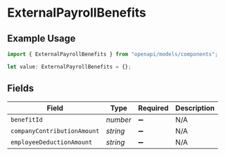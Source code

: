 # ExternalPayrollBenefits

## Example Usage

```typescript
import { ExternalPayrollBenefits } from "openapi/models/components";

let value: ExternalPayrollBenefits = {};
```

## Fields

| Field                       | Type                        | Required                    | Description                 |
| --------------------------- | --------------------------- | --------------------------- | --------------------------- |
| `benefitId`                 | *number*                    | :heavy_minus_sign:          | N/A                         |
| `companyContributionAmount` | *string*                    | :heavy_minus_sign:          | N/A                         |
| `employeeDeductionAmount`   | *string*                    | :heavy_minus_sign:          | N/A                         |